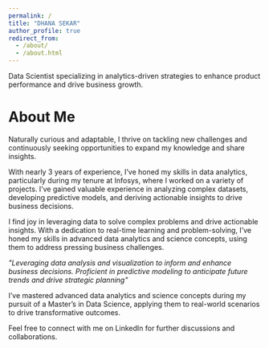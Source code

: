 ```yaml
---
permalink: /
title: "DHANA SEKAR"
author_profile: true
redirect_from: 
  - /about/
  - /about.html
---
```


Data Scientist specializing in analytics-driven strategies to enhance product performance and drive business growth.

About Me 
======
Naturally curious and adaptable, I thrive on tackling new challenges and continuously seeking opportunities to expand my knowledge and share insights.

With nearly 3 years of experience, I’ve honed my skills in data analytics, particularly during my tenure at Infosys, where I worked on a variety of projects. I’ve gained valuable experience in analyzing complex datasets, developing predictive models, and deriving actionable insights to drive business decisions.

I find joy in leveraging data to solve complex problems and drive actionable insights. With a dedication to real-time learning and problem-solving, I’ve honed my skills in advanced data analytics and science concepts, using them to address pressing business challenges.

_"Leveraging data analysis and visualization to inform and enhance business decisions. Proficient in predictive modeling to anticipate future trends and drive strategic planning"_

I’ve mastered advanced data analytics and science concepts during my pursuit of a Master’s in Data Science, applying them to real-world scenarios to drive transformative outcomes.

Feel free to connect with me on LinkedIn for further discussions and collaborations. 
